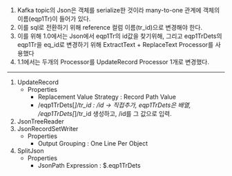 1. Kafka topic의 Json은 객체를 serialize한 것이라 many-to-one 관계에 객체의 이름(eqp1Tr)이 들어가 있다.
1. 이를 sql로 전환하기 위해 reference 컬럼 이름(tr_id)으로 변경해야 한다.
1. 이를 위해 1.0에서는 Json에서 eqp1Tr의 id값을 찾기위해, 그리고 eqp1TrDets의 eqp1Tr을 eq_id로 변경하기 위해 ExtractText + ReplaceText Processor를 사용했다
1. 1.1에서는 두개의 Processor를 UpdateRecord Processor 1개로 변경했다.
---
1. UpdateRecord
    * Properties
      - Replacement Value Strategy : Record Path Value
      - /eqp1TrDets[*]/tr_id : /id  -> 직접추가, eqp1TrDets은 배열, /eqp1TrDets[*]/tr_id 생성하고, /id를 그 값으로 입력.
1. JsonTreeReader
1. JsonRecordSetWriter
    * Properties
      - Output Grouping : One Line Per Object  
1. SplitJson
    * Properties
      - JsonPath Expression : $.eqp1TrDets